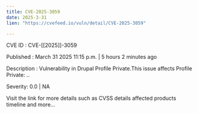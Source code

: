 ```yaml
---
title: CVE-2025-3059
date: 2025-3-31
lien: "https://cvefeed.io/vuln/detail/CVE-2025-3059"

---
```


CVE ID : CVE-[[2025]]-3059
 
Published :  March 31
2025
11:15 p.m. | 5 hours
2 minutes ago
 
Description : Vulnerability in Drupal Profile Private.This issue affects Profile Private: *.*.
 
Severity: 0.0 | NA
 
Visit the link for more details
such as CVSS details
affected products
timeline
and more...
